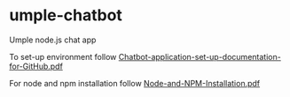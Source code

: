 # umple-chatbot
Umple node.js chat app

To set-up environment follow [Chatbot-application-set-up-documentation-for-GitHub.pdf](https://github.com/rizvi-m/umple-chatbot/blob/master/Chatbot-application-set-up-documentation-for-GitHub.pdf)

For node and npm installation follow [Node-and-NPM-Installation.pdf](https://github.com/rizvi-m/umple-chatbot/blob/master/Node-and-NPM-Installation.pdf)

